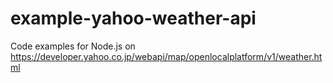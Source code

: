 # example-yahoo-weather-api
Code examples for Node.js on https://developer.yahoo.co.jp/webapi/map/openlocalplatform/v1/weather.html
